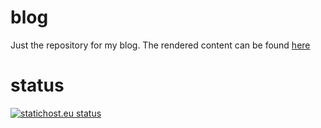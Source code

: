 # blog
Just the repository for my blog. The rendered content can be found [here](https://arne-rossmann.net)

# status
[![statichost.eu status](https://builder.statichost.eu/blog-arnerossmann-net/status.svg)](https://builder.statichost.eu/blog-arnerossmann-net)
